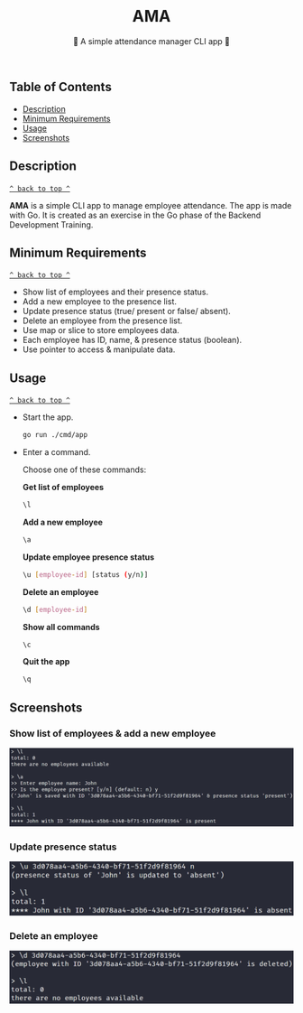 <div align="center">
  <br>
  <h1>AMA</h1>
  <p>🙋 A simple attendance manager CLI app 🙋</p>
  <br>
</div>

## Table of Contents

- [Description](#description)
- [Minimum Requirements](#minimum-requirements)
- [Usage](#usage)
- [Screenshots](#screenshots)

## Description

[`^ back to top ^`](#table-of-contents)

**AMA** is a simple CLI app to manage employee attendance. The app is made with Go. It is created as an exercise in the Go phase of the Backend Development Training.

## Minimum Requirements

[`^ back to top ^`](#table-of-contents)

- Show list of employees and their presence status.
- Add a new employee to the presence list.
- Update presence status (true/ present or false/ absent).
- Delete an employee from the presence list.
- Use map or slice to store employees data.
- Each employee has ID, name, & presence status (boolean).
- Use pointer to access & manipulate data.

## Usage

[`^ back to top ^`](#table-of-contents)

- Start the app.

  ```bash
  go run ./cmd/app
  ```

- Enter a command.

  Choose one of these commands:

  **Get list of employees**

  ```bash
  \l
  ```

  **Add a new employee**

  ```bash
  \a
  ```

  **Update employee presence status**

  ```bash
  \u [employee-id] [status (y/n)]
  ```

  **Delete an employee**

  ```bash
  \d [employee-id]
  ```

  **Show all commands**

  ```bash
  \c
  ```

  **Quit the app**

  ```bash
  \q
  ```

## Screenshots

### Show list of employees & add a new employee

![list & add](./docs/img/list-add.png)

### Update presence status

![update](./docs/img/update.png)

### Delete an employee

![delete](./docs/img/delete.png)
